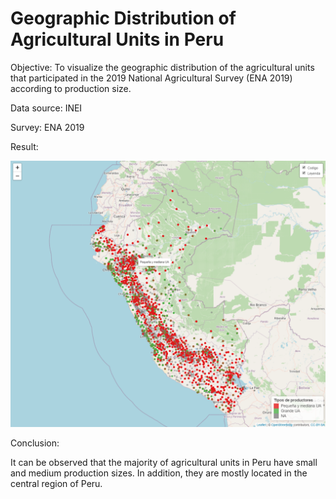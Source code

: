 # Geographic Distribution of Agricultural Units in Peru

Objective: To visualize the geographic distribution of the agricultural units that participated in the 2019 National Agricultural Survey (ENA 2019) according to production size.

Data source: INEI

Survey: ENA 2019



Result:

![Result](/imagenes/mapaPeru.png) 


Conclusion:

It can be observed that the majority of agricultural units in Peru have small and medium production sizes. In addition, they are mostly located in the central region of Peru.

